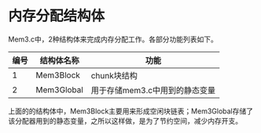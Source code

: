 # 内存分配结构体

Mem3.c中，2种结构体来完成内存分配工作。各部分功能列表如下。

|编号|结构体名称|功能
| -- | -- | -- |
|1|Mem3Block|chunk块结构
|2|Mem3Global|用于存储mem3.c中用到的静态变量

上面的的结构体中，Mem3Block主要用来形成空闲块链表；Mem3Global存储了该分配器用到的静态变量，之所以这样做，是为了节约空间，减少内存开支。
